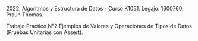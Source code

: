 2022, Algoritmos y Estructura de Datos - Curso K1051. 
Legajo: 1600760, Praun Thomas.

Trabajo Practico Nº2
Ejemplos de Valores y Operaciones de Tipos de Datos (Pruebas Unitarias con Assert).